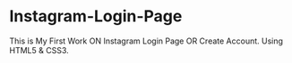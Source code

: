 # Instagram-Login-Page
This is My First Work ON Instagram Login Page  OR  Create Account. Using HTML5 & CSS3.

